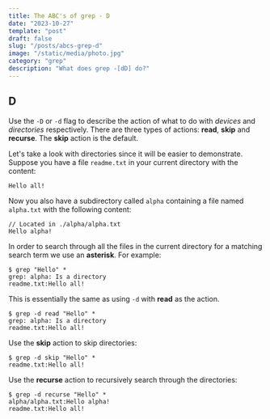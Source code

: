 ```yaml
---
title: The ABC's of grep - D
date: "2023-10-27"
template: "post"
draft: false
slug: "/posts/abcs-grep-d"
image: "/static/media/photo.jpg"
category: "grep"
description: "What does grep -[dD] do?"
---
```


D
--
Use the `-D`  or `-d` flag to describe the action of what to do with *devices* and *directories* respectively.  There are three types of actions: **read**, **skip** and **recurse**.  The **skip** action is the default.

Let's take a look with directories since it will be easier to demonstrate.
Suppose you have a file `readme.txt`​ in your current directory with the content:
```
Hello all!
```

Now you also have a subdirectory called `alpha`​ containing a file named `alpha.txt​` 
with the following content:
```
// Located in ./alpha/alpha.txt
Hello alpha!
```

In order to search through all the files in the current directory for a matching search term we use an **asterisk**.  For example:
```
$ grep "Hello" *
grep: alpha: Is a directory
readme.txt:Hello all!
```

This is essentially the same as using `-d`​ with **read** as the action.

```
$ grep -d read "Hello" *
grep: alpha: Is a directory
readme.txt:Hello all!
```

Use the **skip** action to skip directories:

```
$ grep -d skip "Hello" *
readme.txt:Hello all!
```

Use the **recurse** action to recursively search through the directories:
```
$ grep -d recurse "Hello" *
alpha/alpha.txt:Hello alpha!
readme.txt:Hello all!
```